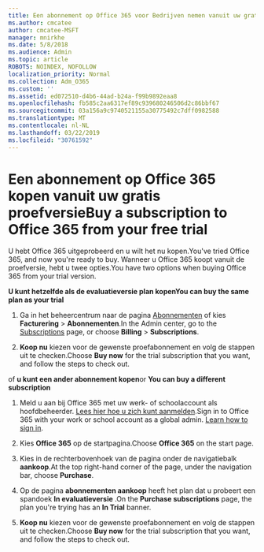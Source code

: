 ```yaml
---
title: Een abonnement op Office 365 voor Bedrijven nemen vanuit uw gratis proefabonnement
ms.author: cmcatee
author: cmcatee-MSFT
manager: mnirkhe
ms.date: 5/8/2018
ms.audience: Admin
ms.topic: article
ROBOTS: NOINDEX, NOFOLLOW
localization_priority: Normal
ms.collection: Adm_O365
ms.custom: ''
ms.assetid: ed072510-d4b6-44ad-b24a-f99b9892eaa8
ms.openlocfilehash: fb585c2aa6317ef89c939680246506d2c86bbf67
ms.sourcegitcommit: 03a156a9c9740521155a30775492c7dff0982588
ms.translationtype: MT
ms.contentlocale: nl-NL
ms.lasthandoff: 03/22/2019
ms.locfileid: "30761592"
---
```

# <a name="buy-a-subscription-to-office-365-from-your-free-trial"></a><span data-ttu-id="96644-102">Een abonnement op Office 365 kopen vanuit uw gratis proefversie</span><span class="sxs-lookup"><span data-stu-id="96644-102">Buy a subscription to Office 365 from your free trial</span></span>

<span data-ttu-id="96644-103">U hebt Office 365 uitgeprobeerd en u wilt het nu kopen.</span><span class="sxs-lookup"><span data-stu-id="96644-103">You've tried Office 365, and now you're ready to buy.</span></span> <span data-ttu-id="96644-104">Wanneer u Office 365 koopt vanuit de proefversie, hebt u twee opties.</span><span class="sxs-lookup"><span data-stu-id="96644-104">You have two options when buying Office 365 from your trial version.</span></span>
  
 <span data-ttu-id="96644-105">**U kunt hetzelfde als de evaluatieversie plan kopen**</span><span class="sxs-lookup"><span data-stu-id="96644-105">**You can buy the same plan as your trial**</span></span>
  
1. <span data-ttu-id="96644-106">Ga in het beheercentrum naar de pagina [Abonnementen](https://go.microsoft.com/fwlink/p/?linkid=842054) of kies **Facturering** \> **Abonnementen**.</span><span class="sxs-lookup"><span data-stu-id="96644-106">In the Admin center, go to the [Subscriptions](https://go.microsoft.com/fwlink/p/?linkid=842054) page, or choose **Billing** \> **Subscriptions**.</span></span>
    
2. <span data-ttu-id="96644-107">**Koop nu** kiezen voor de gewenste proefabonnement en volg de stappen uit te checken.</span><span class="sxs-lookup"><span data-stu-id="96644-107">Choose **Buy now** for the trial subscription that you want, and follow the steps to check out.</span></span> 
    
<span data-ttu-id="96644-108">of **u kunt een ander abonnement kopen**</span><span class="sxs-lookup"><span data-stu-id="96644-108">or **You can buy a different subscription**</span></span>
  
1. <span data-ttu-id="96644-109">Meld u aan bij Office 365 met uw werk- of schoolaccount als hoofdbeheerder. [Lees hier hoe u zich kunt aanmelden](https://support.office.com/article/e9eb7d51-5430-4929-91ab-6157c5a050b4).</span><span class="sxs-lookup"><span data-stu-id="96644-109">Sign in to Office 365 with your work or school account as a global admin. [Learn how to sign in](https://support.office.com/article/e9eb7d51-5430-4929-91ab-6157c5a050b4).</span></span>
    
2. <span data-ttu-id="96644-110">Kies **Office 365** op de startpagina.</span><span class="sxs-lookup"><span data-stu-id="96644-110">Choose **Office 365** on the start page.</span></span> 
    
3. <span data-ttu-id="96644-111">Kies in de rechterbovenhoek van de pagina onder de navigatiebalk **aankoop**.</span><span class="sxs-lookup"><span data-stu-id="96644-111">At the top right-hand corner of the page, under the navigation bar, choose **Purchase**.</span></span>
    
4. <span data-ttu-id="96644-112">Op de pagina **abonnementen aankoop** heeft het plan dat u probeert een spandoek **In evaluatieversie** .</span><span class="sxs-lookup"><span data-stu-id="96644-112">On the **Purchase subscriptions** page, the plan you're trying has an **In Trial** banner.</span></span> 
    
5. <span data-ttu-id="96644-113">**Koop nu** kiezen voor de gewenste proefabonnement en volg de stappen uit te checken.</span><span class="sxs-lookup"><span data-stu-id="96644-113">Choose **Buy now** for the trial subscription that you want, and follow the steps to check out.</span></span> 
    

